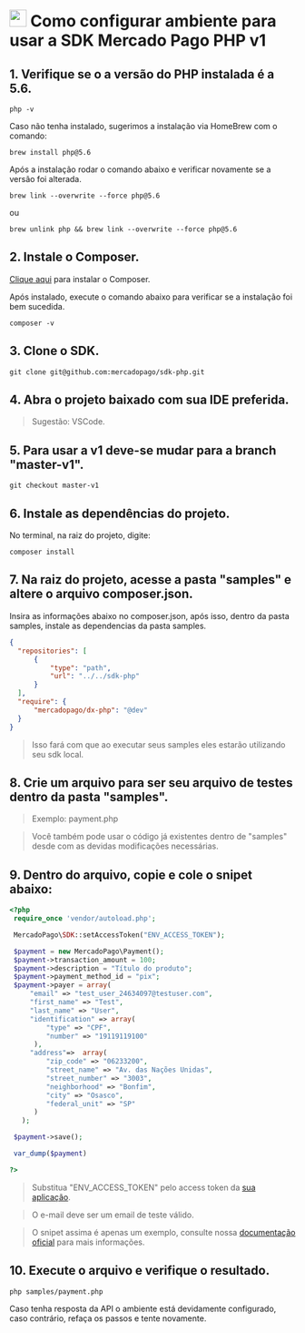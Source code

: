 # <img src="https://edent.github.io/SuperTinyIcons/images/svg/php.svg" height=30 width=30> Como configurar ambiente para usar a SDK Mercado Pago PHP v1

## 1. Verifique se o a versão do PHP instalada é a 5.6.

```
php -v
```

Caso não tenha instalado, sugerimos a instalação via HomeBrew com o comando: 

```
brew install php@5.6
```

Após a instalação rodar o comando abaixo e verificar novamente se a versão foi alterada.

```
brew link --overwrite --force php@5.6
```
ou
```
brew unlink php && brew link --overwrite --force php@5.6
```

## 2. Instale o Composer.

[Clique aqui](https://getcomposer.org/doc/00-intro.md) para instalar o Composer.

Após instalado, execute o comando abaixo para verificar se a instalação foi bem sucedida.

```
composer -v
```

## 3. Clone o SDK.

```
git clone git@github.com:mercadopago/sdk-php.git
```

## 4. Abra o projeto baixado com sua IDE preferida.

> Sugestão: VSCode.

## 5. Para usar a v1 deve-se mudar para a branch "master-v1".

```
git checkout master-v1
```

## 6. Instale as dependências do projeto.

No terminal, na raiz do projeto, digite: 
```
composer install
```

## 7. Na raiz do projeto, acesse a pasta "samples" e altere o arquivo composer.json.

Insira as informações abaixo no composer.json, após isso, dentro da pasta samples, instale as dependencias da pasta samples.

```json
{
  "repositories": [
      {
          "type": "path",
          "url": "../../sdk-php"
      }
  ],
  "require": {
      "mercadopago/dx-php": "@dev"
  }
}
```

> Isso fará com que ao executar seus samples eles estarão utilizando seu sdk local.

## 8. Crie um arquivo para ser seu arquivo de testes dentro da pasta "samples".

> Exemplo: payment.php

> Você também pode usar o código já existentes dentro de "samples" desde com as devidas modificações necessárias.

## 9. Dentro do arquivo, copie e cole o snipet abaixo:

```php
<?php
 require_once 'vendor/autoload.php';

 MercadoPago\SDK::setAccessToken("ENV_ACCESS_TOKEN");

 $payment = new MercadoPago\Payment();
 $payment->transaction_amount = 100;
 $payment->description = "Título do produto";
 $payment->payment_method_id = "pix";
 $payment->payer = array(
     "email" => "test_user_24634097@testuser.com",
     "first_name" => "Test",
     "last_name" => "User",
     "identification" => array(
         "type" => "CPF",
         "number" => "19119119100"
      ),
     "address"=>  array(
         "zip_code" => "06233200",
         "street_name" => "Av. das Nações Unidas",
         "street_number" => "3003",
         "neighborhood" => "Bonfim",
         "city" => "Osasco",
         "federal_unit" => "SP"
      )
   );

 $payment->save();

 var_dump($payment)

?>
```
> Substitua "ENV_ACCESS_TOKEN" pelo access token da [sua aplicação](https://www.mercadopago.com.br/developers/panel).

> O e-mail deve ser um email de teste válido.

> O snipet assima é apenas um exemplo, consulte nossa [documentação oficial](https://www.mercadopago.com.br/developers/pt/guides) para mais informações.

## 10. Execute o arquivo e verifique o resultado.

```
php samples/payment.php
```
Caso tenha resposta da API o ambiente está devidamente configurado, caso contrário, refaça os passos e tente novamente. 